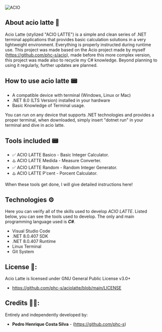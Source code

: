 ![ACIO](https://github.com/user-attachments/assets/31a2723b-28ce-44af-bc2b-f4ee9fe40b4d)

## About acio latte 🥛

Acio Latte (stylized "ACIO LATTE") is a simple and clean series of .NET terminal applications that provides basic calculation solutions in a very lightweight environment. Everything is properly instructed during runtime use. This project was made based on the Acio project made by myself (https://github.com/phc-s/acio), made before this more complex version, this project was made also to recycle my C# knowledge. Beyond planning to using it regularly, further updates are planned. 

## How to use acio latte 📟

+ A compatible device with terminal (Windows, Linux or Mac)
+ .NET 8.0 (LTS Version) installed in your hardware
+ Basic Knowledge of Terminal usage. 

You can run on any device that supports .NET technologies and provides a proper terminal, when downloaded, simply insert "dotnet run" in your terminal and dive in acio latte.

## Tools included 📟

+ ✅ ACIO LATTE Basico - Basic Integer Calculator.
+ ♨️ ACIO LATTE Medida - Measure Converter.
+ ✅ ACIO LATTE Random - Random Integer Generator.
+ ♨️ ACIO LATTE P'cent - Porcent Calculator.

When these tools get done, I will give detailed instructions here!

## Technologies ⚙️

Here you can verify all of the skills used to develop *ACIO LATTE*. Listed below, you can see the tools used to develop. The only and main programming language used is **_C#_**.

+ Visual Studio Code
+ .NET 8.0.407 SDK
+ .NET 8.0.407 Runtime
+ Linux Terminal
+ Git System

## License 📕:

Acio Latte is licensed under GNU General Public License v3.0+

+ https://github.com/phc-s/aciolatte/blob/main/LICENSE

## Credits 👨‍💻:

Entirely and independently developed by:

+ **Pedro Henrique Costa Silva** - (https://github.com/phc-s)
